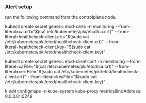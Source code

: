 


### Alert setup

run the following command from the controlplane node.

kubectl create secret generic etcd-certs -n monitoring 
--from-literal=ca.crt="$(cat /etc/kubernetes/pki/etcd/ca.crt)" 
--from-literal=healthcheck-client.crt="$(sudo cat /etc/kubernetes/pki/etcd/healthcheck-client.crt)" --from-literal=healthcheck-client.key="$(sudo cat /etc/kubernetes/pki/etcd/healthcheck-client.key)"

kubectl create secret generic etcd-client-cert -n monitoring --from-literal=caFile="$(cat /etc/kubernetes/pki/etcd/ca.crt)" --from-literal=certFile="$(sudo cat /etc/kubernetes/pki/etcd/healthcheck-client.crt)" --from-literal=keyFile="$(sudo cat /etc/kubernetes/pki/etcd/healthcheck-client.key)"


k edit configmaps -n kube-system kube-proxy
metricsBindAddress: 0.0.0.0:10249